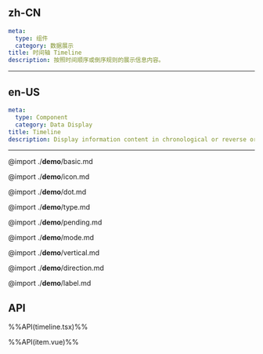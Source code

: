 ## zh-CN
```yaml
meta:
  type: 组件
  category: 数据展示
title: 时间轴 Timeline
description: 按照时间顺序或倒序规则的展示信息内容。
```
---
## en-US
```yaml
meta:
  type: Component
  category: Data Display
title: Timeline
description: Display information content in chronological or reverse order.
```
---

@import ./__demo__/basic.md

@import ./__demo__/icon.md

@import ./__demo__/dot.md

@import ./__demo__/type.md

@import ./__demo__/pending.md

@import ./__demo__/mode.md

@import ./__demo__/vertical.md

@import ./__demo__/direction.md

@import ./__demo__/label.md

## API

%%API(timeline.tsx)%%

%%API(item.vue)%%
